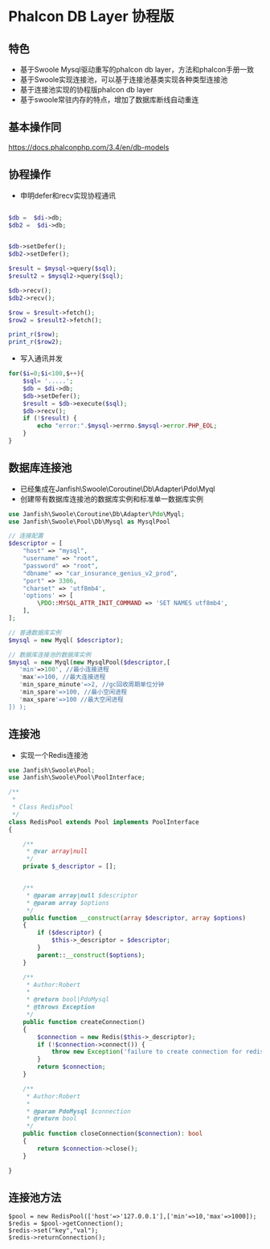 # Phalcon DB Layer 协程版

## 特色

- 基于Swoole Mysql驱动重写的phalcon db layer，方法和phalcon手册一致
- 基于Swoole实现连接池，可以基于连接池基类实现各种类型连接池
- 基于连接池实现的协程版phalcon db layer
- 基于swoole常驻内存的特点，增加了数据库断线自动重连

## 基本操作同

https://docs.phalconphp.com/3.4/en/db-models

## 协程操作

- 申明defer和recv实现协程通讯

```php

$db =  $di->db;
$db2 =  $di->db;


$db->setDefer();
$db2->setDefer();

$result = $mysql->query($sql);
$result2 = $mysql2->query($sql);

$db->recv();
$db2->recv();

$row = $result->fetch();
$row2 = $result2->fetch();

print_r($row);
print_r($row2);

```

- 写入通讯并发

```php
for($i=0;$i<100,$++){
    $sql= '.....';
    $db = $di->db;
    $db->setDefer();
    $result = $db->execute($sql);
    $db->recv();
    if (!$result) {
        echo "error:".$mysql->errno.$mysql->error.PHP_EOL;
    }
}
```

## 数据库连接池

- 已经集成在Janfish\Swoole\Coroutine\Db\Adapter\Pdo\Myql
- 创建带有数据库连接池的数据库实例和标准单一数据库实例

```php
use Janfish\Swoole\Coroutine\Db\Adapter\Pdo\Myql;
use Janfish\Swoole\Pool\Db\Mysql as MysqlPool

// 连接配置
$descriptor = [
    "host" => "mysql",
    "username" => "root",
    "password" => "root",
    "dbname" => "car_insurance_genius_v2_prod",
    "port" => 3306,
    "charset" => 'utf8mb4',
    'options' => [
        \PDO::MYSQL_ATTR_INIT_COMMAND => 'SET NAMES utf8mb4',
    ],
];

// 普通数据库实例
$mysql = new Myql( $descriptor);

// 数据库连接池的数据库实例
$mysql = new Myql(new MysqlPool($descriptor,[
   'min'=>100', //最小连接进程
   'max'=>100, //最大连接进程
   'min_spare_minute'=>2, //gc回收周期单位分钟
   'min_spare'=>100, //最小空闲进程
   'max_spare'=>100 //最大空闲进程
]) );

```

## 连接池

- 实现一个Redis连接池


```php
use Janfish\Swoole\Pool;
use Janfish\Swoole\Pool\PoolInterface;

/**
 *
 * Class RedisPool
 */
class RedisPool extends Pool implements PoolInterface
{

    /**
     * @var array|null
     */
    private $_descriptor = [];


    /**
     * @param array|null $descriptor
     * @param array $options
     */
    public function __construct(array $descriptor, array $options)
    {
        if ($descriptor) {
            $this->_descriptor = $descriptor;
        }
        parent::__construct($options);
    }

    /**
     * Author:Robert
     *
     * @return bool|PdoMysql
     * @throws Exception
     */
    public function createConnection()
    {
        $connection = new Redis($this->_descriptor);
        if (!$connection->connect()) {
            throw new Exception('failure to create connection for redis pool');
        }
        return $connection;
    }

    /**
     * Author:Robert
     *
     * @param PdoMysql $connection
     * @return bool
     */
    public function closeConnection($connection): bool
    {
        return $connection->close();
    }

}
```

## 连接池方法

```
$pool = new RedisPool(['host'=>'127.0.0.1'],['min'=>10,'max'=>1000]);
$redis = $pool->getConnection();
$redis->set("key","val");
$redis->returnConnection();
```
